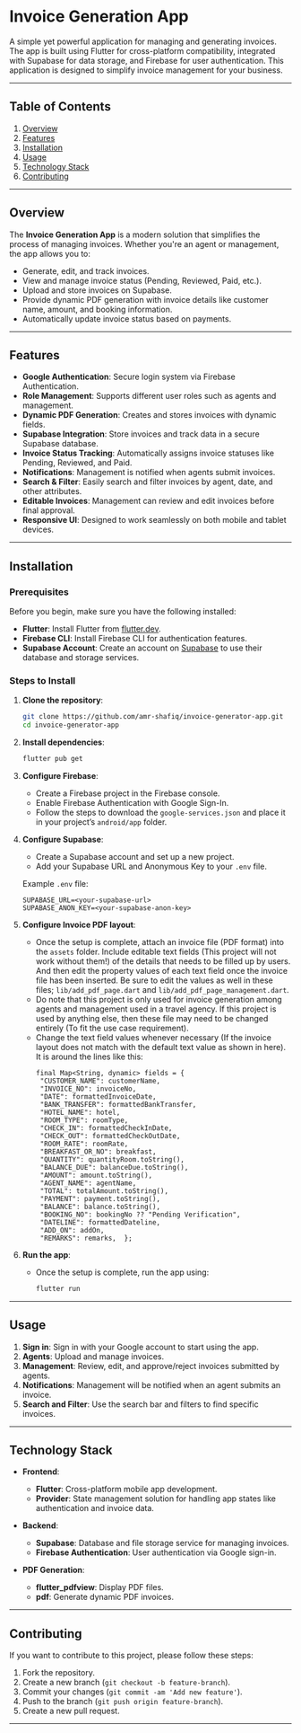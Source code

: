 # **Invoice Generation App**

A simple yet powerful application for managing and generating invoices. The app is built using Flutter for cross-platform compatibility, integrated with Supabase for data storage, and Firebase for user authentication. This application is designed to simplify invoice management for your business.

---

## **Table of Contents**
1. [Overview](#overview)
2. [Features](#features)
3. [Installation](#installation)
4. [Usage](#usage)
5. [Technology Stack](#technology-stack)
6. [Contributing](#contributing)

---

## **Overview**

The **Invoice Generation App** is a modern solution that simplifies the process of managing invoices. Whether you're an agent or management, the app allows you to:

- Generate, edit, and track invoices.
- View and manage invoice status (Pending, Reviewed, Paid, etc.).
- Upload and store invoices on Supabase.
- Provide dynamic PDF generation with invoice details like customer name, amount, and booking information.
- Automatically update invoice status based on payments.

---

## **Features**

- **Google Authentication**: Secure login system via Firebase Authentication.
- **Role Management**: Supports different user roles such as agents and management.
- **Dynamic PDF Generation**: Creates and stores invoices with dynamic fields.
- **Supabase Integration**: Store invoices and track data in a secure Supabase database.
- **Invoice Status Tracking**: Automatically assigns invoice statuses like Pending, Reviewed, and Paid.
- **Notifications**: Management is notified when agents submit invoices.
- **Search & Filter**: Easily search and filter invoices by agent, date, and other attributes.
- **Editable Invoices**: Management can review and edit invoices before final approval.
- **Responsive UI**: Designed to work seamlessly on both mobile and tablet devices.

---

## **Installation**

### Prerequisites

Before you begin, make sure you have the following installed:

- **Flutter**: Install Flutter from [flutter.dev](https://flutter.dev).
- **Firebase CLI**: Install Firebase CLI for authentication features.
- **Supabase Account**: Create an account on [Supabase](https://supabase.io) to use their database and storage services.

### Steps to Install

1. **Clone the repository**:
    ```bash
    git clone https://github.com/amr-shafiq/invoice-generator-app.git
    cd invoice-generator-app
    ```

2. **Install dependencies**:
    ```bash
    flutter pub get
    ```

3. **Configure Firebase**:
   - Create a Firebase project in the Firebase console.
   - Enable Firebase Authentication with Google Sign-In.
   - Follow the steps to download the `google-services.json` and place it in your project’s `android/app` folder.

4. **Configure Supabase**:
   - Create a Supabase account and set up a new project.
   - Add your Supabase URL and Anonymous Key to your `.env` file.

    Example `.env` file:
    ```plaintext
    SUPABASE_URL=<your-supabase-url>
    SUPABASE_ANON_KEY=<your-supabase-anon-key>
    ```
5. **Configure Invoice PDF layout**:
   - Once the setup is complete, attach an invoice file (PDF format) into the `assets` folder. Include editable text fields (This project will not work without them!) of the details that needs to be filled up by users. And then edit the property values of each text field once the invoice file has been inserted. Be sure to edit the values as well in these files; `lib/add_pdf_page.dart` and `lib/add_pdf_page_management.dart`.
   - Do note that this project is only used for invoice generation among agents and management used in a travel agency. If this project is used by anything else, then these file may need to be changed entirely (To fit the use case requirement).
   - Change the text field values whenever necessary (If the invoice layout does not match with the default text value as shown in here). It is around the lines like this:
     ```plaintext
     final Map<String, dynamic> fields = {
      "CUSTOMER_NAME": customerName,
      "INVOICE_NO": invoiceNo,
      "DATE": formattedInvoiceDate,
      "BANK_TRANSFER": formattedBankTransfer,
      "HOTEL_NAME": hotel,
      "ROOM_TYPE": roomType,
      "CHECK_IN": formattedCheckInDate,
      "CHECK_OUT": formattedCheckOutDate,
      "ROOM_RATE": roomRate,
      "BREAKFAST_OR_NO": breakfast,
      "QUANTITY": quantityRoom.toString(),
      "BALANCE_DUE": balanceDue.toString(),
      "AMOUNT": amount.toString(),
      "AGENT_NAME": agentName,
      "TOTAL": totalAmount.toString(),
      "PAYMENT": payment.toString(),
      "BALANCE": balance.toString(),
      "BOOKING_NO": bookingNo ?? "Pending Verification",
      "DATELINE": formattedDateline,
      "ADD_ON": addOn,
      "REMARKS": remarks,  };
     ```
6. **Run the app**:
   - Once the setup is complete, run the app using:
     ```bash
     flutter run
     ```

---

## **Usage**

1. **Sign in**: Sign in with your Google account to start using the app.
2. **Agents**: Upload and manage invoices.
3. **Management**: Review, edit, and approve/reject invoices submitted by agents.
4. **Notifications**: Management will be notified when an agent submits an invoice.
5. **Search and Filter**: Use the search bar and filters to find specific invoices.

---

## **Technology Stack**

- **Frontend**: 
    - **Flutter**: Cross-platform mobile app development.
    - **Provider**: State management solution for handling app states like authentication and invoice data.

- **Backend**: 
    - **Supabase**: Database and file storage service for managing invoices.
    - **Firebase Authentication**: User authentication via Google sign-in.

- **PDF Generation**:
    - **flutter_pdfview**: Display PDF files.
    - **pdf**: Generate dynamic PDF invoices.

---

## **Contributing**

If you want to contribute to this project, please follow these steps:

1. Fork the repository.
2. Create a new branch (`git checkout -b feature-branch`).
3. Commit your changes (`git commit -am 'Add new feature'`).
4. Push to the branch (`git push origin feature-branch`).
5. Create a new pull request.

---

